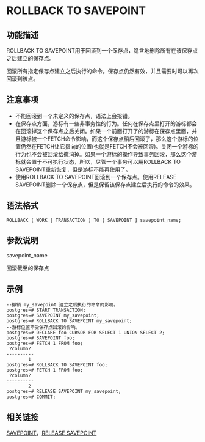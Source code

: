 # ROLLBACK TO SAVEPOINT<a name="ZH-CN_TOPIC_0242370646"></a>

## 功能描述<a name="zh-cn_topic_0237122182_zh-cn_topic_0059778869_section2860121201518"></a>

ROLLBACK TO SAVEPOINT用于回滚到一个保存点，隐含地删除所有在该保存点之后建立的保存点。

回滚所有指定保存点建立之后执行的命令。保存点仍然有效，并且需要时可以再次回滚到该点。

## 注意事项<a name="zh-cn_topic_0237122182_zh-cn_topic_0059778869_section586112113153"></a>

-   不能回滚到一个未定义的保存点，语法上会报错。
-   在保存点方面，游标有一些非事务性的行为。任何在保存点里打开的游标都会在回滚掉这个保存点之后关闭。如果一个前面打开了的游标在保存点里面，并且游标被一个FETCH命令影响，而这个保存点稍后回滚了，那么这个游标的位置仍然在FETCH让它指向的位置\(也就是FETCH不会被回滚\)。关闭一个游标的行为也不会被回滚给撤消掉。如果一个游标的操作导致事务回滚，那么这个游标就会置于不可执行状态，所以，尽管一个事务可以用ROLLBACK TO SAVEPOINT重新恢复，但是游标不能再使用了。
-   使用ROLLBACK TO SAVEPOINT回滚到一个保存点。使用RELEASE SAVEPOINT删除一个保存点，但是保留该保存点建立后执行的命令的效果。

## 语法格式<a name="zh-cn_topic_0237122182_zh-cn_topic_0059778869_section18861202111512"></a>

```
ROLLBACK [ WORK | TRANSACTION ] TO [ SAVEPOINT ] savepoint_name;
```

## 参数说明<a name="zh-cn_topic_0237122182_zh-cn_topic_0059778869_section68626218158"></a>

savepoint\_name

回滚截至的保存点

## 示例<a name="zh-cn_topic_0237122182_zh-cn_topic_0059778869_section18863621121517"></a>

```
--撤销 my_savepoint 建立之后执行的命令的影响。
postgres=# START TRANSACTION;
postgres=# SAVEPOINT my_savepoint;
postgres=# ROLLBACK TO SAVEPOINT my_savepoint;
--游标位置不受保存点回滚的影响。
postgres=# DECLARE foo CURSOR FOR SELECT 1 UNION SELECT 2;
postgres=# SAVEPOINT foo;
postgres=# FETCH 1 FROM foo;
 ?column? 
----------
        1
postgres=# ROLLBACK TO SAVEPOINT foo;
postgres=# FETCH 1 FROM foo;
 ?column? 
----------
        2
postgres=# RELEASE SAVEPOINT my_savepoint;
postgres=# COMMIT;
```

## 相关链接<a name="zh-cn_topic_0237122182_zh-cn_topic_0059778869_section3863621131515"></a>

[SAVEPOINT](SAVEPOINT.md)，[RELEASE SAVEPOINT](RELEASE-SAVEPOINT.md)

